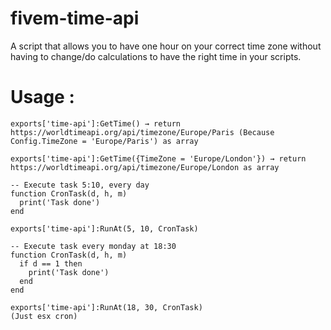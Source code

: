 # fivem-time-api
A script that allows you to have one hour on your correct time zone without having to change/do calculations to have the right time in your scripts.

# Usage :
```
exports['time-api']:GetTime() → return https://worldtimeapi.org/api/timezone/Europe/Paris (Because Config.TimeZone = 'Europe/Paris') as array

exports['time-api']:GetTime({TimeZone = 'Europe/London'}) → return https://worldtimeapi.org/api/timezone/Europe/London as array

-- Execute task 5:10, every day
function CronTask(d, h, m)
  print('Task done')
end

exports['time-api']:RunAt(5, 10, CronTask)

-- Execute task every monday at 18:30
function CronTask(d, h, m)
  if d == 1 then
    print('Task done')
  end
end

exports['time-api']:RunAt(18, 30, CronTask)
(Just esx cron)
```
